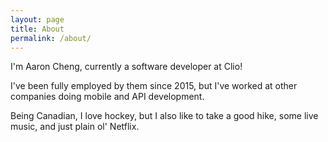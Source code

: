 ```yaml
---
layout: page
title: About
permalink: /about/
---
```


I'm Aaron Cheng, currently a software developer at Clio!

I've been fully employed by them since 2015, but I've worked at other
companies doing mobile and API development.

Being Canadian, I love hockey, but I also like to take a good hike, 
some live music, and just plain ol' Netflix. 
